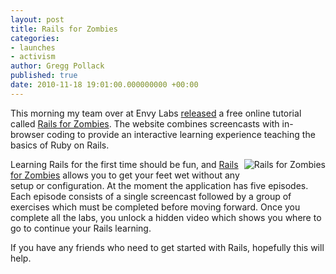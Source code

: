 ```yaml
---
layout: post
title: Rails for Zombies
categories:
- launches
- activism
author: Gregg Pollack
published: true
date: 2010-11-18 19:01:00.000000000 +00:00
---
```

<p>This morning my team over at Envy Labs <a href="http://blog.envylabs.com/2010/11/rails-for-zombies-released/" title="Rails for Zombies Released!">released</a> a free online tutorial called <a href="http://railsforzombies.org">Rails for Zombies</a>.  The website combines screencasts with in-browser coding to provide an interactive learning experience teaching the basics of Ruby on Rails.</p>
<p><a href="http://railsforzombies.org" title="Rails for Zombies"><img src="/assets/2010/11/18/Rails_for_Zombies-1.jpg" alt="Rails for Zombies" style="float:right; margin:0 0 5px 5px;border:none;" /></a></p>
<p>Learning Rails for the first time should be fun, and <a href="http://railsforzombies.org">Rails for Zombies</a> allows you to get your feet wet without any setup or configuration.  At the moment the application has five episodes.  Each episode consists of a single screencast followed by a group of exercises which must be completed before moving forward.  Once you complete all the labs, you unlock a hidden video which shows you where to go to continue your Rails learning.</p>
<p>If you have any friends who need to get started with Rails, hopefully this will help.</p>